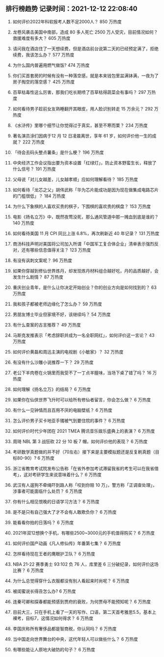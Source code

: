 
## 排行榜趋势 记录时间：2021-12-12 22:08:40
  
  1. 如何评价2022年科软报考人数不足2000人？ 850 万热度
    
  2. 龙卷风袭击美国中南部，造成 80 多人死亡 2500 万人受灾，目前情况如何？救援难度有多大？ 605 万热度
    
  3. 请问我在酒店住了一天想续费，但是酒店前台说第二天的已经预定满了，拒绝续费，我该怎么办？ 577 万热度
    
  4. 为什么国内普遍用燃气做饭? 474 万热度
    
  5. 你们买首套房的时候有没有一种落空感，就是本来钱包里盆满钵满，一夜为了房子掏空的落空感？ 425 万热度
    
  6. 百草枯毒性这么厉害，那我们吃长期喷了百草枯得蔬菜会有事吗？ 297 万热度
    
  7. 如何看待男子趁前女友熟睡翻开其眼皮，用人脸识别转走 15 万余元？ 292 万热度
    
  8. 《水浒传》里哪个细节让你觉得过于真实，甚至不寒而栗？ 234 万热度
    
  9. 著名演员涂们因病于12 月 12 日凌晨离世，享年 61 岁，如何评价他一生的成就？ 222 万热度
    
  10. 「待会去码头整点薯条」是什么梗？ 196 万热度
    
  11. 中央经济工作会议指出要为资本设置「红绿灯」，防止资本野蛮生长，释放了什么信号？ 191 万热度
    
  12. 父母说「对儿女越差，儿女越孝顺」应如何理解看待？ 185 万热度
    
  13. 如何看待「龙芯之父」胡伟武称「华为芯片能成功是因为现在做集成电路芯片的门槛很低」？ 184 万热度
    
  14. 为什么下象棋的人喜欢买贵的棋子，下围棋的喜欢贵的棋盘？ 153 万热度
    
  15. 电影《扬名立万》中，既然夜莺没死，那么通风管道中那一摊血到底是谁的？ 140 万热度
    
  16. 如何看待美国 11 月 CPI 同比上涨 6.8%，再次刷新近 40 年记录？ 131 万热度
    
  17. 商汤科技声明对美国将公司加入所谓「中国军工复合体企业」清单表示强烈反对，还有哪些信息值得关注？ 123 万热度
    
  18. 有没有讽刺文案呢？ 96 万热度
    
  19. 如果你穿越到修仙世界炼丹，却发现炼丹材料组合越好吃，丹的品质越好，会发生什么剧情？ 87 万热度
    
  20. 重庆创业青年，是什么让你决定开始创业？你的创业方向是如何找到的？ 63 万热度
    
  21. 我和孩子都被老师边缘化了怎么办？ 59 万热度
    
  22. 男朋友博士毕业但家境不好，该继续吗？ 54 万热度
    
  23. 有什么查案的古言推荐？ 49 万热度
    
  24. 马斯克发推表示「考虑辞职并成为一名全职网红」，如何评价这一言论？ 43 万热度
    
  25. 如何评价黄磊和周迅主演的电视剧《小敏家》？ 32 万热度
    
  26. 有没有什么沙雕小说推荐一下？ 29 万热度
    
  27. 老公下羊肉卷在火锅里而我受不了一丁点羊膻味，当场下桌了错了吗？ 16 万热度
    
  28. 如何理解《扬名立万》的结局？ 6 万热度
    
  29. 如果你在仙侠世界飞升时可以给所有修仙者留言，你会怎么做？ 6 万热度
    
  30. 有什么一见钟情而且百用不厌的电脑壁纸？ 6 万热度
    
  31. 怎么评价男子买卡地亚手镯被气到要住院的事件？ 6 万热度
    
  32. 如何评价时代少年团在 2021 TMEA 腾讯音乐娱乐盛典上的表演？ 6 万热度
    
  33. 周琦 NBL 第 3 战狂砍 22 分 10 板 7 帽，如何评价他的表现？ 6 万热度
    
  34. 考研数学真题做的并不好（70左右）接下来是主要模拟题还是反复刷真题（目标80-90）? 6 万热度
    
  35. 浙江省教育考试院发布公告称「在省外参加考试滞留我省的考生可以在我省借考」，这对考研学生来说意味着什么？ 6 万热度
    
  36. 武汉有人遛狗不牵绳吓到路人称「咬到你赔 10 万」，警方称「正调查处理」，涉事者可能面临什么处罚？ 6 万热度
    
  37. 你有什么相见恨晚的日语学习方法？ 6 万热度
    
  38. 是不是只有自己强大了才不会有人敢欺负你？ 6 万热度
    
  39. 能看看你拍的日落吗？ 6 万热度
    
  40. 2021年双12想换个手机，有哪些2500~3000元的手机值得购买？ 6 万热度
    
  41. 如何评价国产动画《凡人修仙传》年番第七集？ 6 万热度
    
  42. 怎样看待现在王者的鹰眼护卫队？ 6 万热度
    
  43. NBA 21-22 赛季勇士 93:102 负 76 人，库里差 6 三分破纪录，如何评价这场比赛？ 6 万热度
    
  44. 为什么总觉得穿什么衣服都没有别人看起来时尚呢？ 6 万热度
    
  45. 被闺蜜说长得丑怎么办? 6 万热度
    
  46. 连秦可卿和探春都能预感到贾府的衰败，为何贾母不能预知呢？ 6 万热度
    
  47. 目前大三，只在手机上看了一天的写作、口语，第二天首考雅思5.5，基本上裸考，目标7，这情况如何得求？ 6 万热度
    
  48. 李国庆称所有奢侈品都是智商税，你认同吗？ 6 万热度
    
  49. 当中国走向世界舞台的中央，这代年轻人可以做些什么？ 6 万热度
    
  50. 有哪些能让人原地大破防的句子？ 6 万热度
    